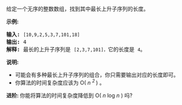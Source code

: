 <html>
 <body>
  <p>
   给定一个无序的整数数组，找到其中最长上升子序列的长度。
  </p>
  <p>
   <strong>
    示例:
   </strong>
  </p>
  <pre><strong>输入:</strong> <code>[10,9,2,5,3,7,101,18]
</code><strong>输出: </strong>4 
<strong>解释: </strong>最长的上升子序列是 <code>[2,3,7,101]，</code>它的长度是 <code>4</code>。</pre>
  <p>
   <strong>
    说明:
   </strong>
  </p>
  <ul>
   <li>
    可能会有多种最长上升子序列的组合，你只需要输出对应的长度即可。
   </li>
   <li>
    你算法的时间复杂度应该为 O(
    <em>
     n
     <sup>
      2
     </sup>
    </em>
    ) 。
   </li>
  </ul>
  <p>
   <strong>
    进阶:
   </strong>
   你能将算法的时间复杂度降低到 O(
   <em>
    n
   </em>
   log
   <em>
    n
   </em>
   ) 吗?
  </p>
 </body>
</html>